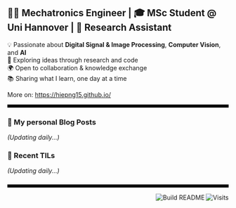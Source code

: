 ## 👨‍🔬 Mechatronics Engineer | 🎓 MSc Student @ Uni Hannover | 🔬 Research Assistant

💡 Passionate about **Digital Signal & Image Processing**, **Computer Vision**, and **AI**   
🚀 Exploring ideas through research and code  
🌍 Open to collaboration & knowledge exchange  
📚 Sharing what I learn, one day at a time 

More on: https://hiepng15.github.io/

<hr style="border: 3px solid #000000;" />


### 📰 My personal Blog Posts
<!-- BLOG_SECTION -->
*(Updating daily...)*
<!-- END_BLOG_SECTION -->

### 📝 Recent TILs
<!-- TIL_SECTION -->
*(Updating daily...)*
<!-- END_TIL_SECTION -->

###
<hr style="border: 3px solid #000000;" />

<a href="https://visitor-badge.laobi.icu/badge?page_id=hiepng15.hiepng15&title=Visits">
  <img src="https://visitor-badge.laobi.icu/badge?page_id=hiepng15.hiepng15&title=Visits" align="right" alt="Visits" />
</a>

<a href="https://github.com/hiepng15/hiepng15/actions">
  <img src="https://img.shields.io/badge/Build%20README-passing-brightgreen?logo=githubactions&logoColor=white" align="right" alt="Build README" />
</a>








